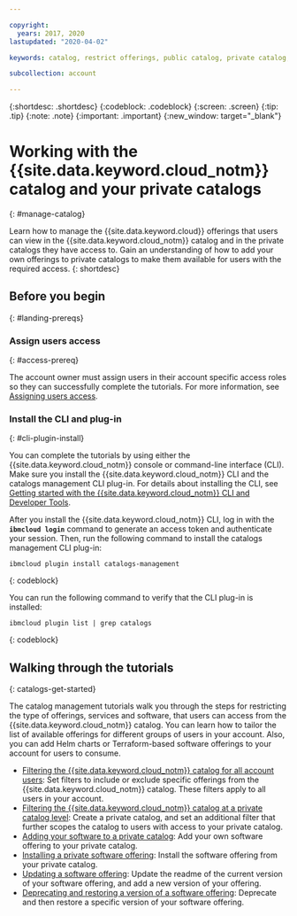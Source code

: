 ```yaml
---

copyright:
  years: 2017, 2020
lastupdated: "2020-04-02"

keywords: catalog, restrict offerings, public catalog, private catalog, Helm chart, Terraform, add software

subcollection: account

---
```


{:shortdesc: .shortdesc}
{:codeblock: .codeblock}
{:screen: .screen}
{:tip: .tip}
{:note: .note}
{:important: .important}
{:new_window: target="_blank"}

# Working with the {{site.data.keyword.cloud_notm}} catalog and your private catalogs
{: #manage-catalog}

Learn how to manage the {{site.data.keyword.cloud}} offerings that users can view in the {{site.data.keyword.cloud_notm}} catalog and in the private catalogs they have access to. Gain an understanding of how to add your own offerings to private catalogs to make them available for users with the required access. 
{: shortdesc}

## Before you begin
{: #landing-prereqs}

### Assign users access
{: #access-prereq}

The account owner must assign users in their account specific access roles so they can successfully complete the tutorials. For more information, see [Assigning users access](/docs/account?topic=account-catalog-access).

### Install the CLI and plug-in
{: #cli-plugin-install}

You can complete the tutorials by using either the {{site.data.keyword.cloud_notm}} console or command-line interface (CLI). Make sure you install the {{site.data.keyword.cloud_notm}} CLI and the catalogs management CLI plug-in. For details about installing the CLI, see [Getting started with the {{site.data.keyword.cloud_notm}} CLI and Developer Tools](/docs/cli?topic=cloud-cli-getting-started).

After you install the {{site.data.keyword.cloud_notm}} CLI, log in with the **`ibmcloud login`** command to generate an access token and authenticate your session. Then, run the following command to install the catalogs management CLI plug-in:

  ```
  ibmcloud plugin install catalogs-management
  ```
  {: codeblock}

You can run the following command to verify that the CLI plug-in is installed:

  ```
  ibmcloud plugin list | grep catalogs
  ```
  {: codeblock}
  
## Walking through the tutorials
{: catalogs-get-started}

The catalog management tutorials walk you through the steps for restricting the type of offerings, services and software, that users can access from the {{site.data.keyword.cloud_notm}} catalog. You can learn how to tailor the list of available offerings for different groups of users in your account. Also, you can add Helm charts or Terraform-based software offerings to your account for users to consume. 

  * [Filtering the {{site.data.keyword.cloud_notm}} catalog for all account users](/docs/account?topic=account-filter-account): Set filters to include or exclude specific offerings from the {{site.data.keyword.cloud_notm}} catalog. These filters apply to all users in your account.
  * [Filtering the {{site.data.keyword.cloud_notm}} catalog at a private catalog level](/docs/account?topic=account-restrict-by-user): Create a private catalog, and set an additional filter that further scopes the catalog to users with access to your private catalog. 
  * [Adding your software to a private catalog](/docs/account?topic=account-create-private-catalog): Add your own software offering to your private catalog.
  * [Installing a private software offering](/docs/account?topic=account-install-sw): Install the software offering from your private catalog.
  * [Updating a software offering](https://test.cloud.ibm.com/docs/account?topic=account-update-private): Update the readme of the current version of your software offering, and add a new version of your offering.
  * [Deprecating and restoring a version of a software offering](https://test.cloud.ibm.com/docs/account?topic=account-dep-restore): Deprecate and then restore a specific version of your software offering.






